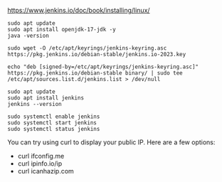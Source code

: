 https://www.jenkins.io/doc/book/installing/linux/

```
sudo apt update
sudo apt install openjdk-17-jdk -y
java -version
```
```
sudo wget -O /etc/apt/keyrings/jenkins-keyring.asc https://pkg.jenkins.io/debian-stable/jenkins.io-2023.key

echo "deb [signed-by=/etc/apt/keyrings/jenkins-keyring.asc]"  https://pkg.jenkins.io/debian-stable binary/ | sudo tee /etc/apt/sources.list.d/jenkins.list > /dev/null
```

```
sudo apt update
sudo apt install jenkins
jenkins --version
```

```
sudo systemctl enable jenkins
sudo systemctl start jenkins
sudo systemctl status jenkins
```
You can try using curl to display your public IP. Here are a few options:
- curl ifconfig.me
- curl ipinfo.io/ip
- curl icanhazip.com

